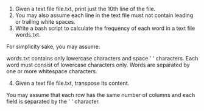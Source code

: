 1. Given a text file file.txt, print just the 10th line of the file.
2. You may also assume each line in the text file must not contain leading or trailing white spaces.
3. Write a bash script to calculate the frequency of each word in a text file words.txt.

For simplicity sake, you may assume:

words.txt contains only lowercase characters and space ' ' characters.
Each word must consist of lowercase characters only.
Words are separated by one or more whitespace characters.

4. Given a text file file.txt, transpose its content.

You may assume that each row has the same number of columns and each field is separated by the ' ' character.
